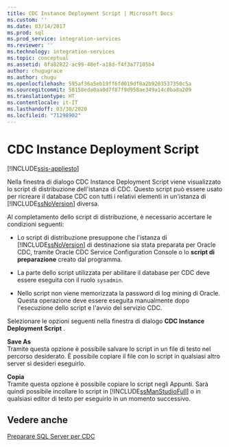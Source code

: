 ```yaml
---
title: CDC Instance Deployment Script | Microsoft Docs
ms.custom: ''
ms.date: 03/14/2017
ms.prod: sql
ms.prod_service: integration-services
ms.reviewer: ''
ms.technology: integration-services
ms.topic: conceptual
ms.assetid: 8fa82822-ac99-48ef-a18d-f4f3a77105b4
author: chugugrace
ms.author: chugu
ms.openlocfilehash: 595af36a5eb19ff6fd019df8a2b9203537350c5a
ms.sourcegitcommit: 58158eda0aa0d7f87f9d958ae349a14c0ba8a209
ms.translationtype: HT
ms.contentlocale: it-IT
ms.lasthandoff: 03/30/2020
ms.locfileid: "71298902"
---
```

# <a name="cdc-instance-deployment-script"></a>CDC Instance Deployment Script

[!INCLUDE[ssis-appliesto](../../includes/ssis-appliesto-ssvrpluslinux-asdb-asdw-xxx.md)]


  Nella finestra di dialogo CDC Instance Deployment Script viene visualizzato lo script di distribuzione dell'istanza di CDC. Questo script può essere usato per ricreare il database CDC con tutti i relativi elementi in un'istanza di [!INCLUDE[ssNoVersion](../../includes/ssnoversion-md.md)] diversa.  
  
 Al completamento dello script di distribuzione, è necessario accertare le condizioni seguenti:  
  
-   Lo script di distribuzione presuppone che l'istanza di [!INCLUDE[ssNoVersion](../../includes/ssnoversion-md.md)] di destinazione sia stata preparata per Oracle CDC, tramite Oracle CDC Service Configuration Console o lo **script di preparazione** creato dal programma.  
  
-   La parte dello script utilizzata per abilitare il database per CDC deve essere eseguita con il ruolo `sysadmin`.  
  
-   Nello script non viene memorizzata la password di log mining di Oracle. Questa operazione deve essere eseguita manualmente dopo l'esecuzione dello script e l'avvio del servizio CDC.  
  
 Selezionare le opzioni seguenti nella finestra di dialogo **CDC Instance Deployment Script** .  
  
 **Save As**  
 Tramite questa opzione è possibile salvare lo script in un file di testo nel percorso desiderato. È possibile copiare il file con lo script in qualsiasi altro server si desideri eseguirlo.  
  
 **Copia**  
 Tramite questa opzione è possibile copiare lo script negli Appunti. Sarà quindi possibile incollare lo script in [!INCLUDE[ssManStudioFull](../../includes/ssmanstudiofull-md.md)] o in qualsiasi editor di testo per eseguirlo in un momento successivo.  
  
## <a name="see-also"></a>Vedere anche  
 [Preparare SQL Server per CDC](../../integration-services/change-data-capture/prepare-sql-server-for-cdc.md)  
  
  
